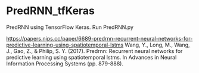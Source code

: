 # PredRNN_tfKeras
PredRNN using TensorFlow Keras.
Run PredRNN.py

https://papers.nips.cc/paper/6689-predrnn-recurrent-neural-networks-for-predictive-learning-using-spatiotemporal-lstms
Wang, Y., Long, M., Wang, J., Gao, Z., & Philip, S. Y. (2017). Predrnn: Recurrent neural networks for predictive learning using spatiotemporal lstms. In Advances in Neural Information Processing Systems (pp. 879-888).
